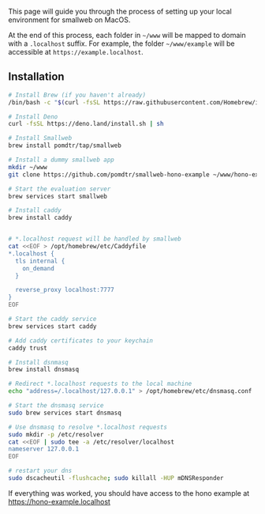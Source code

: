 This page will guide you through the process of setting up your local environment for smallweb on MacOS.

At the end of this process, each folder in `~/www` will be mapped to domain with a `.localhost` suffix. For example, the folder `~/www/example` will be accessible at `https://example.localhost`.

## Installation

```bash
# Install Brew (if you haven't already)
/bin/bash -c "$(curl -fsSL https://raw.githubusercontent.com/Homebrew/install/HEAD/install.sh)"

# Install Deno
curl -fsSL https://deno.land/install.sh | sh

# Install Smallweb
brew install pomdtr/tap/smallweb

# Install a dummy smallweb app
mkdir ~/www
git clone https://github.com/pomdtr/smallweb-hono-example ~/www/hono-example

# Start the evaluation server
brew services start smallweb

# Install caddy
brew install caddy


# *.localhost request will be handled by smallweb
cat <<EOF > /opt/homebrew/etc/Caddyfile
*.localhost {
  tls internal {
    on_demand
  }

  reverse_proxy localhost:7777
}
EOF

# Start the caddy service
brew services start caddy

# Add caddy certificates to your keychain
caddy trust

# Install dsnmasq
brew install dnsmasq

# Redirect *.localhost requests to the local machine
echo "address=/.localhost/127.0.0.1" > /opt/homebrew/etc/dnsmasq.conf

# Start the dnsmasq service
sudo brew services start dnsmasq

# Use dnsmasq to resolve *.localhost requests
sudo mkdir -p /etc/resolver
cat <<EOF | sudo tee -a /etc/resolver/localhost
nameserver 127.0.0.1
EOF

# restart your dns
sudo dscacheutil -flushcache; sudo killall -HUP mDNSResponder
```

If everything was worked, you should have access to the hono example at https://hono-example.localhost
